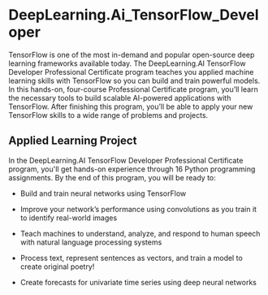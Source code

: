 # DeepLearning.Ai_TensorFlow_Developer
TensorFlow is one of the most in-demand and popular open-source deep learning frameworks available today. The DeepLearning.AI TensorFlow Developer Professional Certificate program teaches you applied machine learning skills with TensorFlow so you can build and train powerful models. 
In this hands-on, four-course Professional Certificate program, you’ll learn the necessary tools to build scalable AI-powered applications with TensorFlow. After finishing this program, you’ll be able to apply your new TensorFlow skills to a wide range of problems and projects. 

## Applied Learning Project
In the DeepLearning.AI TensorFlow Developer Professional Certificate program, you'll get hands-on experience through 16 Python programming assignments. By the end of this program, you will be ready to: 

- Build and train neural networks using TensorFlow

- Improve your network’s performance using convolutions as you train it to identify real-world images

- Teach machines to understand, analyze, and respond to human speech with natural language processing systems

- Process text, represent sentences as vectors, and train a model to create original poetry!

- Create forecasts for univariate time series using deep neural networks
